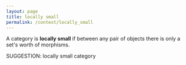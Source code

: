 ```yaml
---
layout: page
title: locally small
permalink: /context/locally_small
---
```

 A category is **locally small** if between any pair of objects there is only a set's worth of morphisms.
 

SUGGESTION: locally small category